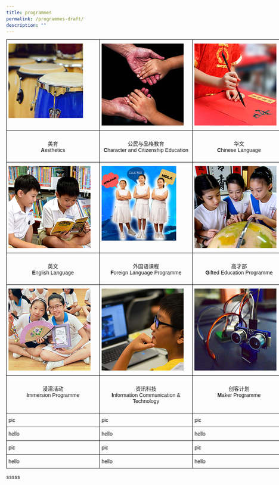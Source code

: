 ```yaml
---
title: programmes
permalink: /programmes-draft/
description: ""
---
```

<style type="text/css">
.tg  {border-collapse:collapse;border-spacing:0;margin:0px auto;}
.tg td{border-color:black;border-style:solid;border-width:1px;font-family:Arial, sans-serif;font-size:14px;
  overflow:hidden;padding:10px 5px;word-break:normal;}
.tg th{border-color:black;border-style:solid;border-width:1px;font-family:Arial, sans-serif;font-size:14px;
  font-weight:normal;overflow:hidden;padding:10px 5px;word-break:normal;}
.tg .tg-0lax{text-align:left;vertical-align:top}
</style>
<table class="tg" style="undefined;table-layout: fixed; width: 750px">
<colgroup>
<col style="width: 250px">
<col style="width: 250px">
<col style="width: 250px">
</colgroup>
<tbody>
  <tr>
    <td class="tg-0lax"><a href = "/programmes/aesthetics" target = "_self">
			<img src="/images/program-aesthetic.jpeg" ></a></td>
    <td class="tg-0lax"><a href = "/programmes/character-and-citizenship-education" target = "_self">
			<img src="/images/program-cce.jpg" ></a></td>
    <td class="tg-0lax"><a href = "/programmes/chinese-language" target = "_self">
			<img src="/images/program-cl.jpg" ></a></td>
	</tr>
	<tr>
    <td class="tg-0lax"><p style="text-align: center;">美育<br /><strong>A</strong>esthetics</p></td>
    <td class="tg-0lax"><p style="text-align: center;">公民与品格教育<br /><strong>C</strong>haracter and Citizenship Education</p></td>
    <td class="tg-0lax"><p style="text-align: center;">华文<br /><strong>C</strong>hinese Language</p></td>
	</tr>
	<tr>
    <td class="tg-0lax"><a href = "/programmes/english-language" target = "_self">
			<img src="/images/program-el(new).jpg" ></a></td>
		<td class="tg-0lax"><a href = "/programmes/foreign-language-programme" target = "_self"><img src="/images/program-fl.jpg" ></a></td>
    <td class="tg-0lax"><a href = "/programmes/gep" target = "_self"><img src="/images/program-gep(new).jpg" ></a></td>
	</tr>
	<tr>
    <td class="tg-0lax"><p style="text-align: center;">英文<br /><strong>E</strong>nglish Language</p></td>
		<td class="tg-0lax"><p style="text-align: center;">外国语课程<br /><strong>F</strong>oreign Language Programme</p></td>
    <td class="tg-0lax"><p style="text-align: center;">高才部<br /><strong>G</strong>ifted Education Programme</p></td>
	</tr>
	<tr>
    <td class="tg-0lax"><a href = "/programmes/immersion-programme" target = "_self"><img src="/images/program-Immersion(new).jpg" ></a></td>
    <td class="tg-0lax"><a href = "/programmes/information-communications-and-technology" target = "_self"><img src="/images/program-ict.jpg" ></a></td>
		<td class="tg-0lax"><a href = "/programmes/maker-programme" target = "_self"><img src="/images/program-maker.jpg" ></a></td>
	</tr>
	<tr>
    <td class="tg-0lax"><p style="text-align: center;">浸濡活动<br /><strong>I</strong>mmersion Programme</p></td>
    <td class="tg-0lax"><p style="text-align: center;">资讯科技<br /><strong>I</strong>nformation Communication &amp; Technology</p></td>
		<td class="tg-0lax"><p style="text-align: center;">创客计划<br /><strong>M</strong>aker Programme</p></td>
	</tr>
	<tr>
    <td class="tg-0lax">pic</td>
		<td class="tg-0lax">pic</td>
		<td class="tg-0lax">pic</td>
	</tr>
	<tr>
    <td class="tg-0lax">hello</td>
		<td class="tg-0lax">hello</td>
		<td class="tg-0lax">hello</td>
	</tr>
	<tr>
    <td class="tg-0lax">pic</td>
		<td class="tg-0lax">pic</td>
		<td class="tg-0lax">pic</td>
	</tr>
	<tr>
    <td class="tg-0lax">hello</td>
		<td class="tg-0lax">hello</td>
		<td class="tg-0lax">hello</td>
	</tr>
</tbody>
</table>

sssss
